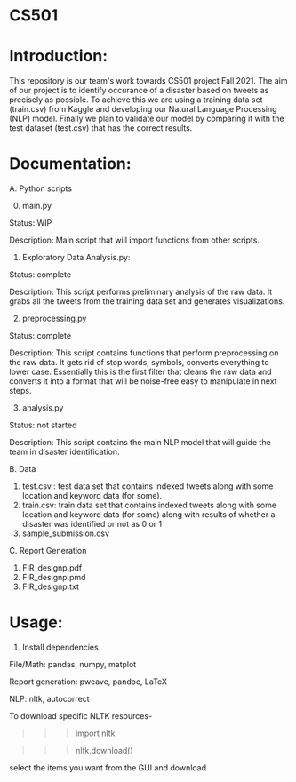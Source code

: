 # CS501

# **Introduction**:

This repository is our team's work towards CS501 project Fall 2021.
The aim of our project is to identify occurance of a disaster based on tweets as precisely as possible. To achieve this we are using a training data set (train.csv) from Kaggle and developing our Natural Language Processing (NLP) model. Finally we plan to validate our model by comparing it with the test dataset (test.csv) that has the correct results.


# **Documentation:**

A. Python scripts


0. main.py

Status: WIP

Description: Main script that will import functions from other scripts.


1. Exploratory Data Analysis.py: 

Status: complete

Description: This script performs preliminary analysis of the raw data. It grabs all the tweets from the training data set and generates visualizations. 


2. preprocessing.py

Status: complete

Description: This script contains functions that perform preprocessing on the raw data. It gets rid of stop words, symbols, converts everything to lower case. Essentially this is the first filter that cleans the raw data and converts it into a format that will be noise-free easy to manipulate in next steps.


3.  analysis.py

Status: not started

Description: This script contains the main NLP model that will guide the team in disaster identification. 


B. Data

1. test.csv : test data set that contains indexed tweets along with some location and keyword data (for some).
2. train.csv: train data set that contains indexed tweets along with some location and keyword data (for some) along with results of whether a disaster was identified or not as 0 or 1
3. sample_submission.csv

C. Report Generation
1. FIR_designp.pdf
2. FIR_designp.pmd
3. FIR_designp.txt



# **Usage:**

1. Install dependencies

File/Math: pandas, numpy, matplot

Report generation: pweave, pandoc, LaTeX

NLP: nltk, autocorrect

To download specific NLTK resources-
>>>import nltk

>>>nltk.download()

select the items you want from the GUI and download
